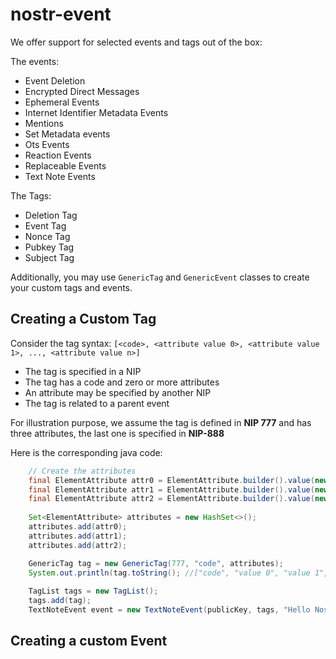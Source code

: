 # nostr-event

We offer support for selected events and tags out of the box:

The events:
- Event Deletion
- Encrypted Direct Messages
- Ephemeral Events
- Internet Identifier Metadata Events
- Mentions
- Set Metadata events
- Ots Events
- Reaction Events
- Replaceable Events
- Text Note Events

The Tags:
- Deletion Tag
- Event Tag
- Nonce Tag
- Pubkey Tag
- Subject Tag

Additionally, you may use `GenericTag` and `GenericEvent` classes to create your custom tags and events.

## Creating a Custom Tag
Consider the tag syntax:
`[<code>, <attribute value 0>, <attribute value 1>, ..., <attribute value n>]`

- The tag is specified in a NIP
- The tag has a code and zero or more attributes
- An attribute may be specified by another NIP
- The tag is related to a parent event

For illustration purpose, we assume the tag is defined in **NIP 777** and has three attributes, the last one is specified in **NIP-888**

Here is the corresponding java code:

```java
    // Create the attributes
    final ElementAttribute attr0 = ElementAttribute.builder().value(new StringValue("value 0")).build();
    final ElementAttribute attr1 = ElementAttribute.builder().value(new StringValue("value 1")).build();
    final ElementAttribute attr2 = ElementAttribute.builder().value(new StringValue("value 2")).nip(888).build();                        
    
    Set<ElementAttribute> attributes = new HashSet<>();
    attributes.add(attr0);
    attributes.add(attr1);
    attributes.add(attr2);

    GenericTag tag = new GenericTag(777, "code", attributes);
    System.out.println(tag.toString(); //["code", "value 0", "value 1", "value 2"]
    
    TagList tags = new TagList();
    tags.add(tag);
    TextNoteEvent event = new TextNoteEvent(publicKey, tags, "Hello Nostr!");
```

## Creating a custom Event
<TODO>